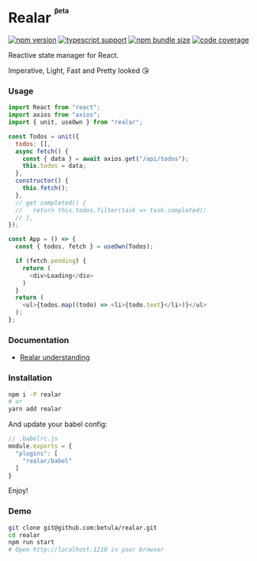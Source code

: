 # Realar <sup><sup><small><small>βeta</small></small></sup></sup>

[![npm version](https://img.shields.io/npm/v/realar?style=flat-square)](https://www.npmjs.com/package/realar) [![typescript support](https://img.shields.io/npm/types/typescript?style=flat-square)](./lib/types/typescript.d.ts) [![npm bundle size](https://img.shields.io/bundlephobia/minzip/realar@0.2.0?style=flat-square)](https://bundlephobia.com/result?p=realar@0.2.0) [![code coverage](https://img.shields.io/coveralls/github/betula/realar?style=flat-square)](https://coveralls.io/github/betula/realar)

Reactive state manager for React.

Imperative, Light, Fast and Pretty looked :kissing_heart:

### Usage

```javascript
import React from "react";
import axios from "axios";
import { unit, useOwn } from "realar";

const Todos = unit({
  todos: [],
  async fetch() {
    const { data } = await axios.get("/api/todos");
    this.todos = data;
  },
  constructor() {
    this.fetch();
  },
  // get completed() {
  //   return this.todos.filter(task => task.completed);
  // },
});

const App = () => {
  const { todos, fetch } = useOwn(Todos);

  if (fetch.pending) {
    return (
      <div>Loading</div>
    )
  }
  return (
    <ul>{todos.map((todo) => <li>{todo.text}</li>)}</ul>
  );
};
```


### Documentation

+ [Realar understanding](./docs/undestanding/index.md)


### Installation

```bash
npm i -P realar
# or
yarn add realar
```

And update your babel config:

```javascript
// .babelrc.js
module.exports = {
  "plugins": [
    "realar/babel"
  ]
}
```

Enjoy!


### Demo

```bash
git clone git@github.com:betula/realar.git
cd realar
npm run start
# Open http://localhost:1210 in your browser
